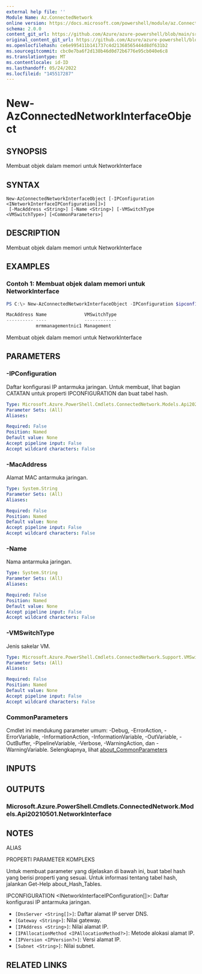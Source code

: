 ```yaml
---
external help file: ''
Module Name: Az.ConnectedNetwork
online version: https://docs.microsoft.com/powershell/module/az.ConnectedNetwork/new-AzConnectedNetworkInterfaceObject
schema: 2.0.0
content_git_url: https://github.com/Azure/azure-powershell/blob/main/src/ConnectedNetwork/help/New-AzConnectedNetworkInterfaceObject.md
original_content_git_url: https://github.com/Azure/azure-powershell/blob/main/src/ConnectedNetwork/help/New-AzConnectedNetworkInterfaceObject.md
ms.openlocfilehash: ce6e995411b141737c4d21368565444d8df631b2
ms.sourcegitcommit: cbc0e7ba6f2d138b46d0d72b6776e95cb040e6c8
ms.translationtype: MT
ms.contentlocale: id-ID
ms.lasthandoff: 05/24/2022
ms.locfileid: "145517287"
---
```

# New-AzConnectedNetworkInterfaceObject

## SYNOPSIS
Membuat objek dalam memori untuk NetworkInterface

## SYNTAX

```
New-AzConnectedNetworkInterfaceObject [-IPConfiguration <INetworkInterfaceIPConfiguration[]>]
 [-MacAddress <String>] [-Name <String>] [-VMSwitchType <VMSwitchType>] [<CommonParameters>]
```

## DESCRIPTION
Membuat objek dalam memori untuk NetworkInterface

## EXAMPLES

### Contoh 1: Membuat objek dalam memori untuk NetworkInterface
```powershell
PS C:\> New-AzConnectedNetworkInterfaceObject -IPConfiguration $ipconf1 -Name "mrmmanagementnic1" -VMSwitchType "Management"

MacAddress Name              VMSwitchType
---------- ----              ------------
           mrmmanagementnic1 Management
```

Membuat objek dalam memori untuk NetworkInterface

## PARAMETERS

### -IPConfiguration
Daftar konfigurasi IP antarmuka jaringan.
Untuk membuat, lihat bagian CATATAN untuk properti IPCONFIGURATION dan buat tabel hash.

```yaml
Type: Microsoft.Azure.PowerShell.Cmdlets.ConnectedNetwork.Models.Api20210501.INetworkInterfaceIPConfiguration[]
Parameter Sets: (All)
Aliases:

Required: False
Position: Named
Default value: None
Accept pipeline input: False
Accept wildcard characters: False
```

### -MacAddress
Alamat MAC antarmuka jaringan.

```yaml
Type: System.String
Parameter Sets: (All)
Aliases:

Required: False
Position: Named
Default value: None
Accept pipeline input: False
Accept wildcard characters: False
```

### -Name
Nama antarmuka jaringan.

```yaml
Type: System.String
Parameter Sets: (All)
Aliases:

Required: False
Position: Named
Default value: None
Accept pipeline input: False
Accept wildcard characters: False
```

### -VMSwitchType
Jenis sakelar VM.

```yaml
Type: Microsoft.Azure.PowerShell.Cmdlets.ConnectedNetwork.Support.VMSwitchType
Parameter Sets: (All)
Aliases:

Required: False
Position: Named
Default value: None
Accept pipeline input: False
Accept wildcard characters: False
```

### CommonParameters
Cmdlet ini mendukung parameter umum: -Debug, -ErrorAction, -ErrorVariable, -InformationAction, -InformationVariable, -OutVariable, -OutBuffer, -PipelineVariable, -Verbose, -WarningAction, dan -WarningVariable. Selengkapnya, lihat [about_CommonParameters](http://go.microsoft.com/fwlink/?LinkID=113216)

## INPUTS

## OUTPUTS

### Microsoft.Azure.PowerShell.Cmdlets.ConnectedNetwork.Models.Api20210501.NetworkInterface

## NOTES

ALIAS

PROPERTI PARAMETER KOMPLEKS

Untuk membuat parameter yang dijelaskan di bawah ini, buat tabel hash yang berisi properti yang sesuai. Untuk informasi tentang tabel hash, jalankan Get-Help about_Hash_Tables.


IPCONFIGURATION <INetworkInterfaceIPConfiguration[]>: Daftar konfigurasi IP antarmuka jaringan.
  - `[DnsServer <String[]>]`: Daftar alamat IP server DNS.
  - `[Gateway <String>]`: Nilai gateway.
  - `[IPAddress <String>]`: Nilai alamat IP.
  - `[IPAllocationMethod <IPAllocationMethod?>]`: Metode alokasi alamat IP.
  - `[IPVersion <IPVersion?>]`: Versi alamat IP.
  - `[Subnet <String>]`: Nilai subnet.

## RELATED LINKS

